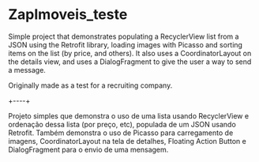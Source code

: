# ZapImoveis_teste

Simple project that demonstrates populating a RecyclerView list from a JSON using the Retrofit library, loading images with Picasso and
sorting items on the list (by price, and others). It also uses a CoordinatorLayout on the details view, and uses a
DialogFragment to give the user a way to send a message.

Originally made as a test for a recruiting company.

+----+

Projeto simples que demonstra o uso de uma lista usando RecyclerView e ordenação dessa lista (por preço, etc),
populada de um JSON usando Retrofit. Também
demonstra o uso de Picasso para carregamento de imagens, CoordinatorLayout na tela de detalhes, Floating Action Button e DialogFragment para o envio de uma mensagem.

